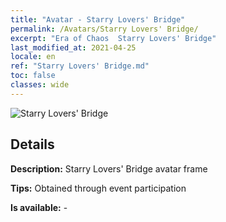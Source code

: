 ```yaml
---
title: "Avatar - Starry Lovers' Bridge"
permalink: /Avatars/Starry Lovers' Bridge/
excerpt: "Era of Chaos  Starry Lovers' Bridge"
last_modified_at: 2021-04-25
locale: en
ref: "Starry Lovers' Bridge.md"
toc: false
classes: wide
---
```

 ![Starry Lovers' Bridge](/images/a/avatarFrame_27.png)

## Details

 **Description:** Starry Lovers' Bridge avatar frame 

 **Tips:** Obtained through event participation 

 **Is available:**  - 

